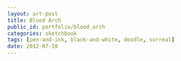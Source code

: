 ```yaml
---
layout: art-post
title: Blood Arch
public_id: portfolio/blood_arch
categories: sketchbook
tags: [pen-and-ink, black-and-white, doodle, surreal]
date: 2012-07-10
---
```

